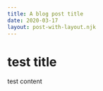 ```yaml
---
title: A blog post title
date: 2020-03-17
layout: post-with-layout.njk
---
```


# test title

test content
